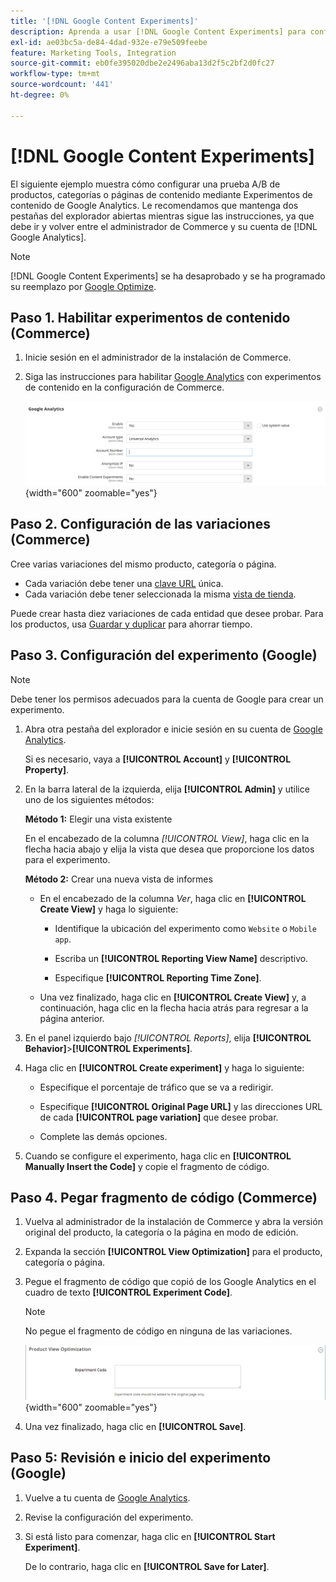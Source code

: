 ```yaml
---
title: '[!DNL Google Content Experiments]'
description: Aprenda a usar [!DNL Google Content Experiments] para configurar una prueba A/B de productos, categorías o páginas de contenido de Commerce.
exl-id: ae03bc5a-de84-4dad-932e-e79e509feebe
feature: Marketing Tools, Integration
source-git-commit: eb0fe395020dbe2e2496aba13d2f5c2bf2d0fc27
workflow-type: tm+mt
source-wordcount: '441'
ht-degree: 0%

---
```


# [!DNL Google Content Experiments]

El siguiente ejemplo muestra cómo configurar una prueba A/B de productos, categorías o páginas de contenido mediante Experimentos de contenido de Google Analytics. Le recomendamos que mantenga dos pestañas del explorador abiertas mientras sigue las instrucciones, ya que debe ir y volver entre el administrador de Commerce y su cuenta de [!DNL Google Analytics].

>[!NOTE]
>
>[!DNL Google Content Experiments] se ha desaprobado y se ha programado su reemplazo por [Google Optimize](https://support.google.com/optimize/answer/7084762?hl=en).

## Paso 1. Habilitar experimentos de contenido (Commerce)

1. Inicie sesión en el administrador de la instalación de Commerce.

1. Siga las instrucciones para habilitar [Google Analytics](google-analytics.md) con experimentos de contenido en la configuración de Commerce.

   ![Configuración de ventas - API de Google - Google Analytics](../configuration-reference/sales/assets/google-api-analytics-ee.png){width="600" zoomable="yes"}

## Paso 2. Configuración de las variaciones (Commerce)

Cree varias variaciones del mismo producto, categoría o página.

- Cada variación debe tener una [clave URL](../catalog/catalog-urls.md) única.
- Cada variación debe tener seleccionada la misma [vista de tienda](../getting-started/websites-stores-views.md#scope-settings).

Puede crear hasta diez variaciones de cada entidad que desee probar. Para los productos, usa [Guardar y duplicar](../catalog/product-workspace.md) para ahorrar tiempo.

## Paso 3. Configuración del experimento (Google)

>[!NOTE]
>
>Debe tener los permisos adecuados para la cuenta de Google para crear un experimento.

1. Abra otra pestaña del explorador e inicie sesión en su cuenta de [Google Analytics][2].

   Si es necesario, vaya a **[!UICONTROL Account]** y **[!UICONTROL Property]**.

1. En la barra lateral de la izquierda, elija **[!UICONTROL Admin]** y utilice uno de los siguientes métodos:

   **Método 1:** Elegir una vista existente

   En el encabezado de la columna _[!UICONTROL View]_, haga clic en la flecha hacia abajo y elija la vista que desea que proporcione los datos para el experimento.

   **Método 2:** Crear una nueva vista de informes

   - En el encabezado de la columna _Ver_, haga clic en **[!UICONTROL Create View]** y haga lo siguiente:

      - Identifique la ubicación del experimento como `Website` o `Mobile app`.

      - Escriba un **[!UICONTROL Reporting View Name]** descriptivo.

      - Especifique **[!UICONTROL Reporting Time Zone]**.

   - Una vez finalizado, haga clic en **[!UICONTROL Create View]** y, a continuación, haga clic en la flecha hacia atrás para regresar a la página anterior.

1. En el panel izquierdo bajo _[!UICONTROL Reports]_, elija **[!UICONTROL Behavior]**>**[!UICONTROL Experiments]**.

1. Haga clic en **[!UICONTROL Create experiment]** y haga lo siguiente:

   - Especifique el porcentaje de tráfico que se va a redirigir.

   - Especifique **[!UICONTROL Original Page URL]** y las direcciones URL de cada **[!UICONTROL page variation]** que desee probar.

   - Complete las demás opciones.

1. Cuando se configure el experimento, haga clic en **[!UICONTROL Manually Insert the Code]** y copie el fragmento de código.

## Paso 4. Pegar fragmento de código (Commerce)

1. Vuelva al administrador de la instalación de Commerce y abra la versión original del producto, la categoría o la página en modo de edición.

1. Expanda la sección **[!UICONTROL View Optimization]** para el producto, categoría o página.

1. Pegue el fragmento de código que copió de los Google Analytics en el cuadro de texto **[!UICONTROL Experiment Code]**.

   >[!NOTE]
   >
   >No pegue el fragmento de código en ninguna de las variaciones.

   ![Optimización de vista de producto](../catalog/assets/product-view-optimization.png){width="600" zoomable="yes"}

1. Una vez finalizado, haga clic en **[!UICONTROL Save]**.

## Paso 5: Revisión e inicio del experimento (Google)

1. Vuelve a tu cuenta de [Google Analytics][2].

1. Revise la configuración del experimento.

1. Si está listo para comenzar, haga clic en **[!UICONTROL Start Experiment]**.

   De lo contrario, haga clic en **[!UICONTROL Save for Later]**.


[2]: https://analytics.google.com/
